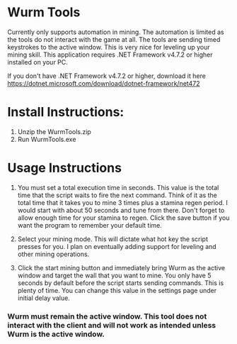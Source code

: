 # Wurm Tools

Currently only supports automation in mining. The automation is limited as the tools do not interact with the game at all. The tools are sending timed keystrokes to the active window. This is very nice for leveling up your mining skill. This application requires .NET Framework v4.7.2 or higher installed on your PC. 

If you don't have .NET Framework v4.7.2 or higher, download it here https://dotnet.microsoft.com/download/dotnet-framework/net472

# Install Instructions:

1. Unzip the WurmTools.zip
2. Run WurmTools.exe

# Usage Instructions

1. You must set a total execution time in seconds. This value is the total time that the script waits to fire the next command. Think of it as the total time that it takes you to mine 3 times plus a stamina regen period. I would start with about 50 seconds and tune from there. Don't forget to allow enough time for your stamina to regen. Click the save button if you want the program to remember your default time. 

2. Select your mining mode. This will dictate what hot key the script presses for you. I plan on eventually adding support for leveling and other mining operations. 

3. Click the start mining button and immediately bring Wurm as the active window and target the wall that you want to mine. You only have  5 seconds by default before the script starts sending commands. This is plenty of time. You can change this value in the settings page under initial delay value.

### Wurm must remain the active window. This tool does not interact with the client and will not work as intended unless Wurm is the active window.


